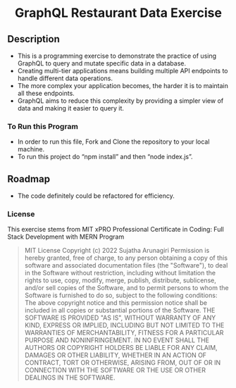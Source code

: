 <h1 align="center">GraphQL Restaurant Data Exercise</h1>

## Description

 - This is a programming exercise to demonstrate the practice of using GraphQL to query and mutate specific data in a database.
 - Creating multi-tier applications means building multiple API endpoints to handle different data operations. 
 - The more complex your application becomes, the harder it is to maintain all these endpoints. 
 - GraphQL aims to reduce this complexity by providing a simpler view of data and making it easier to query it. 

### To Run this Program

- In order to run this file, Fork and Clone the repository to your local machine.
- To run this project do “npm install” and then “node index.js”.

## Roadmap

- The code definitely could be refactored for efficiency.

### License

This exercise stems from MIT xPRO Professional Certificate in Coding: Full Stack Development with MERN Program
> MIT License
> Copyright (c) 2022 Sujatha Arunagiri
> Permission is hereby granted, free of charge, to any person obtaining a copy
> of this software and associated documentation files (the "Software"), to deal
> in the Software without restriction, including without limitation the rights
> to use, copy, modify, merge, publish, distribute, sublicense, and/or sell
> copies of the Software, and to permit persons to whom the Software is
> furnished to do so, subject to the following conditions:
> The above copyright notice and this permission notice shall be included in all
> copies or substantial portions of the Software.
> THE SOFTWARE IS PROVIDED "AS IS", WITHOUT WARRANTY OF ANY KIND, EXPRESS OR
> IMPLIED, INCLUDING BUT NOT LIMITED TO THE WARRANTIES OF MERCHANTABILITY,
> FITNESS FOR A PARTICULAR PURPOSE AND NONINFRINGEMENT. IN NO EVENT SHALL THE
> AUTHORS OR COPYRIGHT HOLDERS BE LIABLE FOR ANY CLAIM, DAMAGES OR OTHER
> LIABILITY, WHETHER IN AN ACTION OF CONTRACT, TORT OR OTHERWISE, ARISING FROM,
> OUT OF OR IN CONNECTION WITH THE SOFTWARE OR THE USE OR OTHER DEALINGS IN THE
> SOFTWARE.
